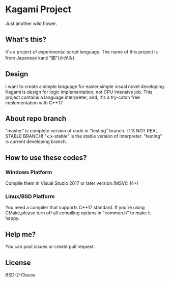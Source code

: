 # Kagami Project

Just another wild flower.

## What's this?
It's a project of experimental script language. The name of this project is from Japanese kanji "鏡"(かがみ).

## Design
I want to create a simple language for easier simple visual novel developing. Kagami is design for logic 
implementation, not CPU intensive job. This project contains a language interpreter, and, it's a try-catch 
free implementation with C++17.

## About repo branch
"master" is complete version of code in "testing" branch. IT'S NOT REAL STABLE BRANCH! "x.x-stable" is the 
stable version of interpreter. "testing" is current developing branch.

## How to use these codes?

### Windows Platform
Compile them in Visual Studio 2017 or later version.(MSVC 14+)

### Linux/BSD Platform
You need a compiler that supports C++17 standard. If you're using CMake,please turn off all compiling 
options in "common.h" to make it happy.

## Help me?
You can post issues or create pull request.

## License
BSD-2-Clause
